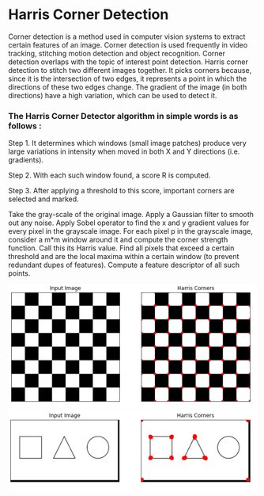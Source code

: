 # Harris Corner Detection
Corner detection is a method used in computer vision systems to extract certain features of an image. Corner detection is used frequently in video tracking, stitching motion detection and object recognition. Corner detection overlaps with the topic of interest point detection. Harris corner detection to stitch two different images together. It picks corners because, since it is the intersection of two edges, it represents a point in which the directions of these two edges change. The gradient of the image (in both directions) have a high variation, which can be used to detect it.

### The Harris Corner Detector algorithm in simple words is as follows :
Step 1. It determines which windows (small image patches) produce very large variations in intensity when moved in both X and Y directions (i.e. gradients).

Step 2. With each such window found, a score R is computed.

Step 3. After applying a threshold to this score, important corners are selected and marked.

Take the gray-scale of the original image. Apply a Gaussian filter to smooth out any noise. Apply Sobel operator to find the x and y gradient values for every pixel in the grayscale image. For each pixel p in the grayscale image, consider a m*m window around it and compute the corner strength function. Call this its Harris value. Find all pixels that exceed a certain threshold and are the local maxima within a certain window (to prevent redundant dupes of features). Compute a feature descriptor of all such points.

<img src = 'Output/output2.png' />
<img src = 'Output/output1.png' />
